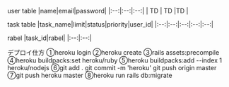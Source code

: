 user table
|name|email|password|
|:--:|:--:|:--:|
| TD | TD  |TD      |

task table
|task_name|limit|status|priority|user_id|
|:--:|:--:|:--:|:--:|:--:|

rabel
|task_id|rabel|
|:--:|:--:|

デプロイ仕方
①heroku login
②heroku create
③rails assets:precompile
④heroku buildpacks:set heroku/ruby
⑤heroku buildpacks:add --index 1 heroku/nodejs
⑥git add .
  git commit -m 'heroku'
  git push origin master
⑦git push heroku master
⑧heroku run rails db:migrate
